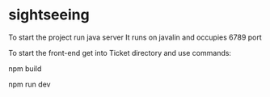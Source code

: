 # sightseeing
To start the project run java server
It runs on javalin and occupies 6789 port

To start the front-end get into Ticket directory and use commands:


npm build


npm run dev
